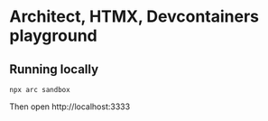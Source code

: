 # Architect, HTMX, Devcontainers playground


## Running locally

```
npx arc sandbox
```

Then open http://localhost:3333